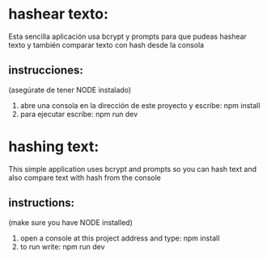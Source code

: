 # hashear texto:

Esta sencilla aplicación usa bcrypt y prompts para que pudeas hashear texto 
y también comparar texto con hash desde la consola

## instrucciones:
(asegúrate de tener NODE instalado)
1) abre una consola en la dirección de este proyecto y escribe: npm install
2) para ejecutar escribe: npm run dev


# hashing text:

This simple application uses bcrypt and prompts so you can hash text 
and also compare text with hash from the console

## instructions:
(make sure you have NODE installed)
1) open a console at this project address and type: npm install
2) to run write: npm run dev